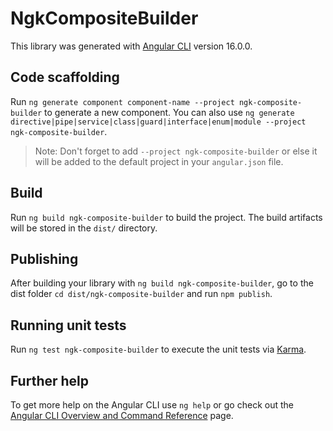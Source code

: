# NgkCompositeBuilder

This library was generated with [Angular CLI](https://github.com/angular/angular-cli) version 16.0.0.

## Code scaffolding

Run `ng generate component component-name --project ngk-composite-builder` to generate a new component. You can also use `ng generate directive|pipe|service|class|guard|interface|enum|module --project ngk-composite-builder`.
> Note: Don't forget to add `--project ngk-composite-builder` or else it will be added to the default project in your `angular.json` file. 

## Build

Run `ng build ngk-composite-builder` to build the project. The build artifacts will be stored in the `dist/` directory.

## Publishing

After building your library with `ng build ngk-composite-builder`, go to the dist folder `cd dist/ngk-composite-builder` and run `npm publish`.

## Running unit tests

Run `ng test ngk-composite-builder` to execute the unit tests via [Karma](https://karma-runner.github.io).

## Further help

To get more help on the Angular CLI use `ng help` or go check out the [Angular CLI Overview and Command Reference](https://angular.io/cli) page.
